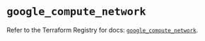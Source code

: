 # `google_compute_network`

Refer to the Terraform Registry for docs: [`google_compute_network`](https://registry.terraform.io/providers/hashicorp/google-beta/6.4.0/docs/resources/google_compute_network).
